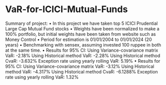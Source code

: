 # VaR-for-ICICI-Mutual-Funds
Summary of project:
•	In this project we have taken top 5 ICICI Prudential Large Cap Mutual Fund stocks
•	Weights have been normalized to make a 100% portfolio, but initial weights have been taken from website such as Money Control
•	Period for estimation is 01/01/2004 to 01/01/2024 (20 years)
•	Benchmarking with sensex, assuming invested 100 ruppee in both at the same time.
•	Results for 95% CI:
Using Variance-covariance matrix VaR: -2.18%
Using Historical method VaR: -2.28%
Using Historical method CvaR: -3.632%
Exception rate using yearly rolling VaR: 5.19%
•	Results for 95% CI:
Using Variance-covariance matrix VaR: -3.12%
Using Historical method VaR: -4.317%
Using Historical method CvaR: -6.1288%
Exception rate using yearly rolling VaR: 1.32%
